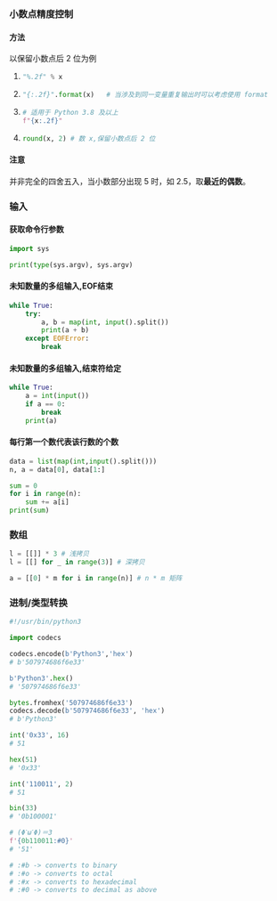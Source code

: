 ### 小数点精度控制

#### 方法

以保留小数点后 2 位为例

1. ```py
   "%.2f" % x
   ```
2. ```py
   "{:.2f}".format(x)   # 当涉及到同一变量重复输出时可以考虑使用 format
   ```
3. ```py
   # 适用于 Python 3.8 及以上
   f"{x:.2f}"
   ```
4. ```py
   round(x, 2) # 数 x,保留小数点后 2 位
   ```

#### 注意

并非完全的四舍五入，当小数部分出现 5 时，如 2.5，取**最近的偶数**。

### 输入

#### 获取命令行参数

```py
import sys

print(type(sys.argv), sys.argv)
```

#### 未知数量的多组输入,EOF结束

```py
while True:
    try:
        a, b = map(int, input().split())
        print(a + b)
    except EOFError:
        break
```

#### 未知数量的多组输入,结束符给定

```py
while True:
    a = int(input())
    if a == 0:
        break
    print(a)
```

#### 每行第一个数代表该行数的个数

```py
data = list(map(int,input().split()))
n, a = data[0], data[1:]

sum = 0
for i in range(n):
    sum += a[i]
print(sum)
```

### 数组

```py
l = [[]] * 3 # 浅拷贝
l = [[] for _ in range(3)] # 深拷贝

a = [[0] * m for i in range(n)] # n * m 矩阵
```

### 进制/类型转换

```py
#!/usr/bin/python3

import codecs

codecs.encode(b'Python3','hex')
# b'507974686f6e33'

b'Python3'.hex()
# '507974686f6e33'

bytes.fromhex('507974686f6e33')
codecs.decode(b'507974686f6e33', 'hex')
# b'Python3'

int('0x33', 16)
# 51

hex(51)
# '0x33'

int('110011', 2)
# 51

bin(33)
# '0b100001'

# (ΦˋωˊΦ)＝З
f'{0b110011:#0}'
# '51'

# :#b -> converts to binary
# :#o -> converts to octal
# :#x -> converts to hexadecimal 
# :#0 -> converts to decimal as above
```